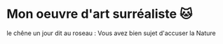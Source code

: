 # Mon oeuvre d'art surréaliste :cat:

le chêne un jour dit au roseau :
Vous avez bien sujet d'accuser la Nature
